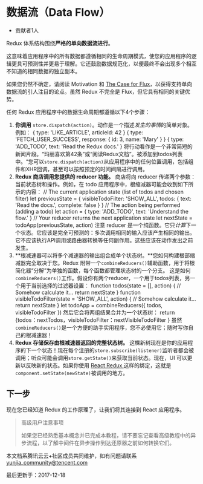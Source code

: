 # 数据流（Data Flow）

- 贡献者1人

  

Redux 体系结构围绕**严格的单向数据流进行**。

这意味着应用程序中的所有数据都遵循相同的生命周期模式，使您的应用程序的逻辑更具可预测性并更易于理解。它还鼓励数据规范化，以便最终不会出现多个相互不知道的相同数据的独立副本。

如果您仍然不确定，请阅读 Motivation 和 [The Case for Flux](https://medium.com/@dan_abramov/the-case-for-flux-379b7d1982c6)，以获得支持单向数据流的引人注目的论点。虽然 Redux 不完全是 Flux，但它具有相同的关键优势。

任何 Redux 应用程序中的数据生命周期都遵循以下4个步骤：

1. **你调用** `store.dispatch(action)`。动作是一个描述*发生的事情*的简单对象。例如： { type: 'LIKE_ARTICLE', articleId: 42 } { type: 'FETCH_USER_SUCCESS', response: { id: 3, name: 'Mary' } } { type: 'ADD_TODO', text: 'Read the Redux docs.' } 将行动看作是一个非常简短的新闻片段。“玛丽喜欢第42条”或“阅读Redux文档”。被添加到todos列表中。“您可以`store.dispatch(action)`从应用程序中的任何位置调用，包括组件和XHR回调，甚至可以按照预定的时间间隔进行调用。
2. **Redux 商店调用您提供的 reducer 功能。** 商店将向 reducer 传递两个参数：当前状态树和操作。例如，在 todo 应用程序中，根缩减器可能会收到如下所示的内容： // The current application state (list of todos and chosen filter) let previousState = { visibleTodoFilter: 'SHOW_ALL', todos: { text: 'Read the docs.', complete: false } } // The action being performed (adding a todo) let action = { type: 'ADD_TODO', text: 'Understand the flow.' } // Your reducer returns the next application state let nextState = todoApp(previousState, action) 注意 reducer 是一个纯函数。它只*计算*下一个状态。它应该是完全可预测的：多次调用相同的输入应该产生相同的输出。它不应该执行API调用或路由器转换等任何副作用。这些应该在动作发出之前发生。
3. **根减速器可以将多个减速器的输出组合成单个状态树。**您如何构建根部缩减器完全取决于您。Redux 附带一个`combineReducers()`辅助函数，用于将根简化器“分解”为单独的函数，每个函数都管理状态树的一个分支。 这是如何`combineReducers()`工作。假设你有两个reducer，一个用于todos列表，另一个用于当前选择的过滤器设置： function todos(state = [], action) { // Somehow calculate it... return nextState } function visibleTodoFilter(state = 'SHOW_ALL', action) { // Somehow calculate it... return nextState } let todoApp = combineReducers({ todos, visibleTodoFilter }) 然后它会将两组结果合并为一个状态树： return {todos：nextTodos，visibleTodoFilter：nextVisibleTodoFilter } 虽然`combineReducers()`是一个方便的助手实用程序，您不必使用它；随时写你自己的根减速器！
4. **Redux 存储保存由根减速器返回的完整状态树。** 这棵新树现在是你的应用程序的下一个状态！现在每个注册的`store.subscribe(listener)`监听者都会被调用；听众可能会调用`store.getState()`来获取当前状态。现在，UI 可以更新以反映新的状态。如果你使用 [React Redux ](https://github.com/gaearon/react-redux)这样的绑定，这就是`component.setState(newState)`被调用的地方。

## 下一步

现在您已经知道 Redux 的工作原理了，让我们将其连接到 React 应用程序。

> 高级用户注意事项
>
> 如果您已经熟悉基本概念并已完成本教程，请不要忘记查看高级教程中的异步流程，以了解中间件在异步操作到达还原器之前如何转换它们。

本文档系腾讯云云+社区成员共同维护，如有问题请联系 yunjia_community@tencent.com

最后更新于：2017-12-18